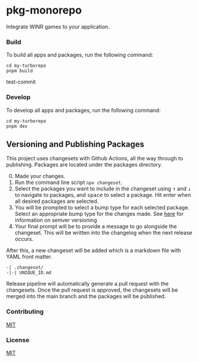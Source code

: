 # pkg-monorepo

Integrate WINR games to your application.

### Build

To build all apps and packages, run the following command:

```
cd my-turborepo
pnpm build
```

test-commit

### Develop

To develop all apps and packages, run the following command:

```
cd my-turborepo
pnpm dev
```

## Versioning and Publishing Packages

This project uses changesets with Github Actions, all the way through to publishing. Packages are located under the packages directory.

0. Made your changes.
1. Run the command line script `npx changeset`.
2. Select the packages you want to include in the changeset using <kbd>↑</kbd> and <kbd>↓</kbd> to navigate to packages, and <kbd>space</kbd> to select a package. Hit enter when all desired packages are selected.
3. You will be prompted to select a bump type for each selected package. Select an appropriate bump type for the changes made. See [here](https://semver.org/) for information on semver versioning
4. Your final prompt will be to provide a message to go alongside the changeset. This will be written into the changelog when the next release occurs.

After this, a new changeset will be added which is a markdown file with YAML front matter.

```
-| .changeset/
-|-| UNIQUE_ID.md
```

Release pipeline will automatically generate a pull request with the changesets. Once the pull request is approved, the changesets will be merged into the main branch and the packages will be published.

### Contributing

[MIT](/CONTRIBUTING)

### License

[MIT](/LICENSE)
